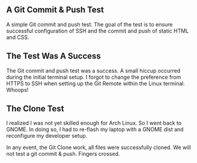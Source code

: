 ## A Git Commit & Push Test
A simple Git commit and push test. The goal of the test is to ensure successful 
configuration of SSH and the commit and push of static HTML and CSS.
## The Test Was A Success
The Git commit and push test was a success. A small hiccup occurred during the
initial terminal setup. I forgot to change the preference from HTTPS to SSH when
setting up the Git Remote within the Linux terminal. Whoops!
## The Clone Test
I realized I was not yet skilled enough for Arch Linux. So I went back to GNOME. In doing so, I had to re-flash my laptop with a GNOME dist and reconfigure my developer setup.

In any event, the Git Clone work, all files were successfully cloned. We will not test a git commit & push. Fingers crossed.